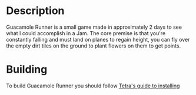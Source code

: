 # Description

Guacamole Runner is a small game made in approximately 2 days to see what I could accomplish in a Jam.
The core premise is that you're constantly falling and must land on planes to regain height, you can fly over the
empty dirt tiles on the ground to plant flowers on them to get points.

# Building
To build Guacamole Runner you should follow [Tetra's guide to installing](https://tetra.seventeencups.net/installation/)
